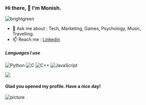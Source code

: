 ### Hi there, 👋 I'm Monish.
![brightgreen](https://komarev.com/ghpvc/?username=xmonish)

- 💬 Ask me about : Tech, Marketing, Games, Psychology, Music, Travelling.
- 📫 Reach me : [Linkedin](https://www.linkedin.com/in/xmonish/) 

##### Languages I use

![Python](https://img.shields.io/badge/-Python-000000?style=flat&logo=python)
![C](https://img.shields.io/badge/-C-000000?style=flat&logo=c)
![C++](https://img.shields.io/badge/-C++-000000?style=flat&logo=c%2B%2B)
![JavaScript](https://img.shields.io/badge/-JavaScript-000000?style=flat&logo=javascript)




<img src="https://github-readme-stats.vercel.app/api?username=xmonish&&show_icons=true&title_color=ffffff&icon_color=bb2acf&text_color=daf7dc&bg_color=191919">

#### Glad you opened my profile. Have a nice day!

![picture](https://raw.githubusercontent.com/ProgrammerGaurav/programmergaurav/master/images/dino.gif)
